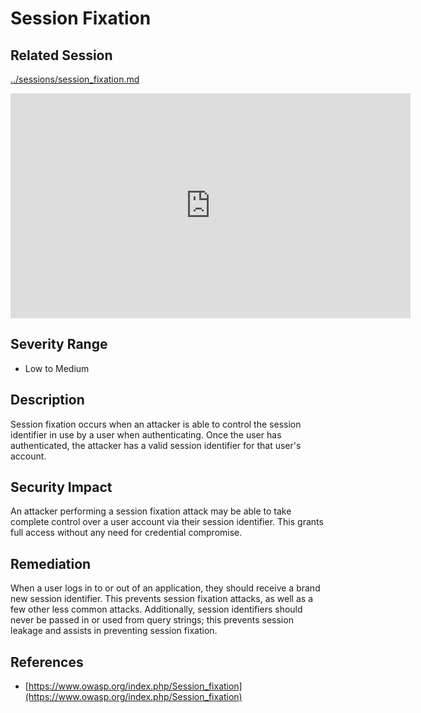 Session Fixation
================

Related Session
---------------

[../sessions/session_fixation.md](../sessions/session_fixation.md)

<iframe id="ytplayer" type="text/html" width="640" height="360" src="https://www.youtube-nocookie.com/embed/tkSmaMlSQ9E?autoplay=0&origin=https://hacker101.com" frameborder="0"></iframe>

Severity Range
--------------

- Low to Medium

Description
-----------

Session fixation occurs when an attacker is able to control the session identifier in use by a user when authenticating.  Once the user has authenticated, the attacker has a valid session identifier for that user's account.

Security Impact
---------------

An attacker performing a session fixation attack may be able to take complete control over a user account via their session identifier.  This grants full access without any need for credential compromise.

Remediation
-----------

When a user logs in to or out of an application, they should receive a brand new session identifier.  This prevents session fixation attacks, as well as a few other less common attacks.  Additionally, session identifiers should never be passed in or used from query strings; this prevents session leakage and assists in preventing session fixation.

References
----------

- [https://www.owasp.org/index.php/Session_fixation](https://www.owasp.org/index.php/Session_fixation)
